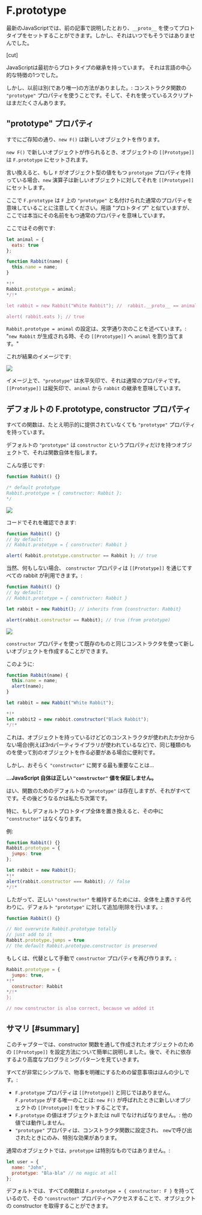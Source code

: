 # F.prototype

最新のJavaScriptでは、前の記事で説明したとおり、`__proto__` を使ってプロトタイプをセットすることができます。しかし、それはいつでもそうではありませんでした。

[cut]

JavaScriptは最初からプロトタイプの継承を持っています。 それは言語の中心的な特徴の1つでした。

しかし、以前は別(であり唯一)の方法がありました。: コンストラクタ関数の `"prototype"` プロパティを使うことです。そして、それを使っているスクリプトはまだたくさんあります。

## "prototype" プロパティ

すでにご存知の通り、`new F()` は新しいオブジェクトを作ります。

`new F()` で新しいオブジェクトが作られるとき、オブジェクトの `[[Prototype]]` は `F.prototype` にセットされます。

言い換えると、もし `F` がオブジェクト型の値をもつ `prototype` プロパティを持っている場合、`new` 演算子は新しいオブジェクトに対してそれを `[[Prototype]]` にセットします。

ここで `F.prototype` は `F` 上の `"prototype"` と名付けられた通常のプロパティを意味していることに注意してください。用語 "プロトタイプ" と似ていますが、ここでは本当にその名前をもつ通常のプロパティを意味しています。


ここではその例です:

```js run
let animal = {
  eats: true
};

function Rabbit(name) {
  this.name = name;
}

*!*
Rabbit.prototype = animal;
*/!*

let rabbit = new Rabbit("White Rabbit"); //  rabbit.__proto__ == animal

alert( rabbit.eats ); // true
```

`Rabbit.prototype = animal` の設定は、文字通り次のことを述べています。: "`new Rabbit` が生成される時、その `[[Prototype]]` へ `animal` を割り当てます。"

これが結果のイメージです:

![](proto-constructor-animal-rabbit.png)

イメージ上で、`"prototype"` は水平矢印で、それは通常のプロパティです。`[[Prototype]]` は縦矢印で、`animal` から `rabbit` の継承を意味しています。


## デフォルトの F.prototype, constructor プロパティ

すべての関数は、たとえ明示的に提供されていなくても `"prototype"` プロパティを持っています。

デフォルトの `"prototype"` は `constructor` というプロパティだけを持つオブジェクトで、それは関数自体を指します。

こんな感じです:

```js
function Rabbit() {}

/* default prototype
Rabbit.prototype = { constructor: Rabbit };
*/
```

![](function-prototype-constructor.png)

コードでそれを確認できます:

```js run
function Rabbit() {}
// by default:
// Rabbit.prototype = { constructor: Rabbit }

alert( Rabbit.prototype.constructor == Rabbit ); // true
```

当然、何もしない場合、 `constructor` プロパティは `[[Prototype]]` を通じてすべての rabbit が利用できます。:

```js run
function Rabbit() {}
// by default:
// Rabbit.prototype = { constructor: Rabbit }

let rabbit = new Rabbit(); // inherits from {constructor: Rabbit}

alert(rabbit.constructor == Rabbit); // true (from prototype)
```

![](rabbit-prototype-constructor.png)

`constructor` プロパティを使って既存のものと同じコンストラクタを使って新しいオブジェクトを作成することができます。

このように:

```js run
function Rabbit(name) {
  this.name = name;
  alert(name);
}

let rabbit = new Rabbit("White Rabbit");

*!*
let rabbit2 = new rabbit.constructor("Black Rabbit");
*/!*
```

これは、オブジェクトを持っているけどどのコンストラクタが使われたか分からない場合(例えば3rdパーティライブラリが使われているなど)で、同じ種類のものを使って別のオブジェクトを作る必要がある場合に便利です。

しかし、おそらく `"constructor"` に関する最も重要なことは...

**...JavaScript 自体は正しい `"constructor"` 値を保証しません。**

はい、関数のためのデフォルトの `"prototype"` は存在しますが、それがすべてです。その後どうなるかは私たち次第です。

特に、もしデフォルトプロトタイプ全体を置き換えると、その中に `"constructor"` はなくなります。

例:

```js run
function Rabbit() {}
Rabbit.prototype = {
  jumps: true
};

let rabbit = new Rabbit();
*!*
alert(rabbit.constructor === Rabbit); // false
*/!*
```

したがって、正しい `"constructor"` を維持するためには、全体を上書きする代わりに、デフォルト `"prototype"` に対して追加/削除を行います。:

```js
function Rabbit() {}

// Not overwrite Rabbit.prototype totally
// just add to it
Rabbit.prototype.jumps = true
// the default Rabbit.prototype.constructor is preserved
```

もしくは、代替として手動で `constructor` プロパティを再び作ります。:

```js
Rabbit.prototype = {
  jumps: true,
*!*
  constructor: Rabbit
*/!*
};

// now constructor is also correct, because we added it
```

## サマリ [#summary]

このチャプターでは、constructor 関数を通して作成されたオブジェクトのための `[[Prototype]]` を設定方法について簡単に説明しました。後で、それに依存するより高度なプログラミングパターンを見ていきます。

すべてが非常にシンプルで、物事を明確にするための留意事項はほんの少しです。:

- `F.prototype` プロパティは `[[Prototype]]` と同じではありません。`F.prototype` がする唯一のことは: `new F()` が呼ばれたときに新しいオブジェクトの `[[Prototype]]` をセットすることです。
- `F.prototype` の値はオブジェクトまたは null でなければなりません。: 他の値では動作しません。
- `"prototype"` プロパティは、コンストラクタ関数に設定され、 `new`で呼び出されたときにのみ、特別な効果があります。

通常のオブジェクトでは、`prototype` は特別なものではありません。:
```js
let user = {
  name: "John",
  prototype: "Bla-bla" // no magic at all
};
```

デフォルトでは、すべての関数は `F.prototype = { constructor: F }` を持っているので、その `"constructor"` プロパティへアクセスすることで、オブジェクトの constructor を取得することができます。
